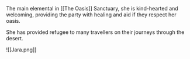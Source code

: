 The main elemental in [[The Oasis]] Sanctuary, she is kind-hearted and welcoming, providing the party with healing and aid if they respect her oasis.

She has provided refugee to many travellers on their journeys through the desert.

![[Jara.png]]